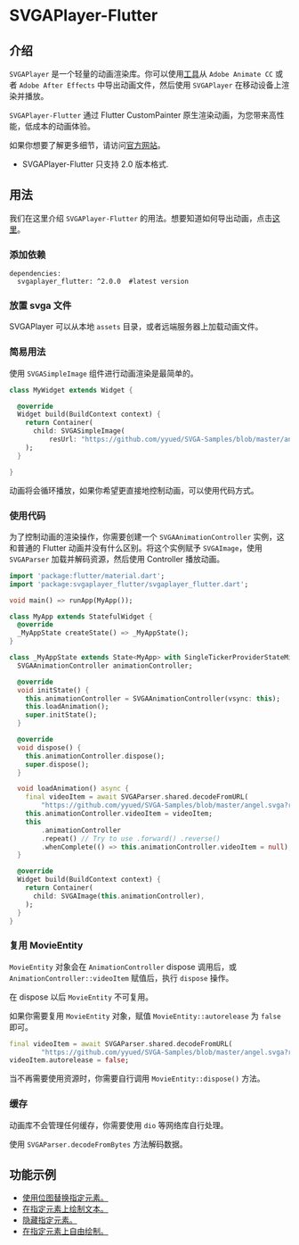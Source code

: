 # SVGAPlayer-Flutter

## 介绍

`SVGAPlayer` 是一个轻量的动画渲染库。你可以使用[工具](https://svga.io/designer.html)从 `Adobe Animate CC` 或者 `Adobe After Effects` 中导出动画文件，然后使用 `SVGAPlayer` 在移动设备上渲染并播放。

`SVGAPlayer-Flutter` 通过 Flutter CustomPainter 原生渲染动画，为您带来高性能，低成本的动画体验。

如果你想要了解更多细节，请访问[官方网站](https://svga.io/)。

* SVGAPlayer-Flutter 只支持 2.0 版本格式.

## 用法

我们在这里介绍 `SVGAPlayer-Flutter` 的用法。想要知道如何导出动画，点击[这里](https://svga.io/designer.html)。

### 添加依赖

```
dependencies:
  svgaplayer_flutter: ^2.0.0  #latest version
```

### 放置 svga 文件

SVGAPlayer 可以从本地 `assets` 目录，或者远端服务器上加载动画文件。

### 简易用法

使用 `SVGASimpleImage` 组件进行动画渲染是最简单的。

```dart
class MyWidget extends Widget {

  @override
  Widget build(BuildContext context) {
    return Container(
      child: SVGASimpleImage(
          resUrl: "https://github.com/yyued/SVGA-Samples/blob/master/angel.svga?raw=true"),
    );
  }

}
```

动画将会循环播放，如果你希望更直接地控制动画，可以使用代码方式。

### 使用代码

为了控制动画的渲染操作，你需要创建一个 `SVGAAnimationController` 实例，这和普通的 Flutter 动画并没有什么区别。将这个实例赋予 `SVGAImage`，使用 `SVGAParser` 加载并解码资源，然后使用 Controller 播放动画。

```dart
import 'package:flutter/material.dart';
import 'package:svgaplayer_flutter/svgaplayer_flutter.dart';

void main() => runApp(MyApp());

class MyApp extends StatefulWidget {
  @override
  _MyAppState createState() => _MyAppState();
}

class _MyAppState extends State<MyApp> with SingleTickerProviderStateMixin {
  SVGAAnimationController animationController;

  @override
  void initState() {
    this.animationController = SVGAAnimationController(vsync: this);
    this.loadAnimation();
    super.initState();
  }

  @override
  void dispose() {
    this.animationController.dispose();
    super.dispose();
  }

  void loadAnimation() async {
    final videoItem = await SVGAParser.shared.decodeFromURL(
        "https://github.com/yyued/SVGA-Samples/blob/master/angel.svga?raw=true");
    this.animationController.videoItem = videoItem;
    this
        .animationController
        .repeat() // Try to use .forward() .reverse()
        .whenComplete(() => this.animationController.videoItem = null);
  }

  @override
  Widget build(BuildContext context) {
    return Container(
      child: SVGAImage(this.animationController),
    );
  }
}
```

### 复用 MovieEntity

`MovieEntity` 对象会在 `AnimationController` dispose 调用后，或 `AnimationController::videoItem` 赋值后，执行 `dispose` 操作。

在 dispose 以后 `MovieEntity` 不可复用。

如果你需要复用 `MovieEntity` 对象，赋值 `MovieEntity::autorelease` 为 `false` 即可。

```dart
final videoItem = await SVGAParser.shared.decodeFromURL(
        "https://github.com/yyued/SVGA-Samples/blob/master/angel.svga?raw=true");
videoItem.autorelease = false;
```

当不再需要使用资源时，你需要自行调用 `MovieEntity::dispose()` 方法。

### 缓存

动画库不会管理任何缓存，你需要使用 `dio` 等网络库自行处理。

使用 `SVGAParser.decodeFromBytes` 方法解码数据。

## 功能示例

* [使用位图替换指定元素。](https://github.com/yyued/SVGAPlayer-Flutter/wiki/Dynamic-Image)
* [在指定元素上绘制文本。](https://github.com/yyued/SVGAPlayer-Flutter/wiki/Dynamic-Text)
* [隐藏指定元素。](https://github.com/yyued/SVGAPlayer-Flutter/wiki/Dynamic-Hidden)
* [在指定元素上自由绘制。](https://github.com/yyued/SVGAPlayer-Flutter/wiki/Dynamic-Drawer)
